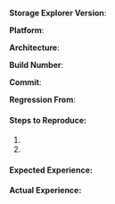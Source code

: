 **Storage Explorer Version**: <!-- Enter the version of Storage Explorer in which you encountered your issue (see About dialog). -->

**Platform**: <!-- Enter the platform (see About dialog). -->

**Architecture**: <!-- Enter the architecture of the app (see About dialog). -->

**Build Number**: <!-- Enter the build number (see About dialog). -->

**Commit**: <!-- Enter the commit ID (see About dialog). -->

**Regression From**: <!-- Was this working on a previous version? If so, which one? -->

#### Steps to Reproduce: ####

1. <!-- Describe the steps necessary to reproduce your issue. -->
2. <!-- Be as detailed as you can. -->

#### Expected Experience: ####
<!-- Describe the outcome you expect when performing the above steps. -->

#### Actual Experience: ####
<!-- Describe the outcome that actually occurs when performing the above steps. -->
